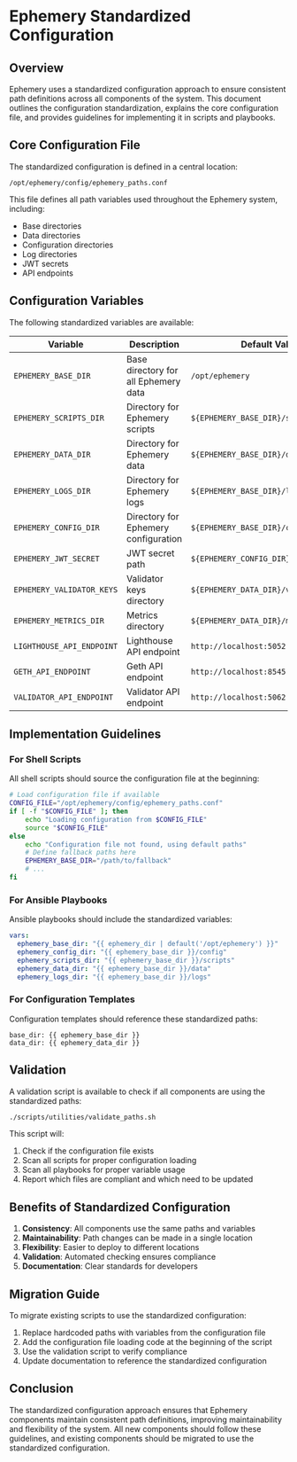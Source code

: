 # Ephemery Standardized Configuration

## Overview

Ephemery uses a standardized configuration approach to ensure consistent path definitions across all components of the system. This document outlines the configuration standardization, explains the core configuration file, and provides guidelines for implementing it in scripts and playbooks.

## Core Configuration File

The standardized configuration is defined in a central location:

```
/opt/ephemery/config/ephemery_paths.conf
```

This file defines all path variables used throughout the Ephemery system, including:

- Base directories
- Data directories
- Configuration directories
- Log directories
- JWT secrets
- API endpoints

## Configuration Variables

The following standardized variables are available:

| Variable | Description | Default Value |
|----------|-------------|---------------|
| `EPHEMERY_BASE_DIR` | Base directory for all Ephemery data | `/opt/ephemery` |
| `EPHEMERY_SCRIPTS_DIR` | Directory for Ephemery scripts | `${EPHEMERY_BASE_DIR}/scripts` |
| `EPHEMERY_DATA_DIR` | Directory for Ephemery data | `${EPHEMERY_BASE_DIR}/data` |
| `EPHEMERY_LOGS_DIR` | Directory for Ephemery logs | `${EPHEMERY_BASE_DIR}/logs` |
| `EPHEMERY_CONFIG_DIR` | Directory for Ephemery configuration | `${EPHEMERY_BASE_DIR}/config` |
| `EPHEMERY_JWT_SECRET` | JWT secret path | `${EPHEMERY_CONFIG_DIR}/jwt.hex` |
| `EPHEMERY_VALIDATOR_KEYS` | Validator keys directory | `${EPHEMERY_DATA_DIR}/validator_keys` |
| `EPHEMERY_METRICS_DIR` | Metrics directory | `${EPHEMERY_DATA_DIR}/metrics` |
| `LIGHTHOUSE_API_ENDPOINT` | Lighthouse API endpoint | `http://localhost:5052` |
| `GETH_API_ENDPOINT` | Geth API endpoint | `http://localhost:8545` |
| `VALIDATOR_API_ENDPOINT` | Validator API endpoint | `http://localhost:5062` |

## Implementation Guidelines

### For Shell Scripts

All shell scripts should source the configuration file at the beginning:

```bash
# Load configuration file if available
CONFIG_FILE="/opt/ephemery/config/ephemery_paths.conf"
if [ -f "$CONFIG_FILE" ]; then
    echo "Loading configuration from $CONFIG_FILE"
    source "$CONFIG_FILE"
else
    echo "Configuration file not found, using default paths"
    # Define fallback paths here
    EPHEMERY_BASE_DIR="/path/to/fallback"
    # ...
fi
```

### For Ansible Playbooks

Ansible playbooks should include the standardized variables:

```yaml
vars:
  ephemery_base_dir: "{{ ephemery_dir | default('/opt/ephemery') }}"
  ephemery_config_dir: "{{ ephemery_base_dir }}/config"
  ephemery_scripts_dir: "{{ ephemery_base_dir }}/scripts"
  ephemery_data_dir: "{{ ephemery_base_dir }}/data"
  ephemery_logs_dir: "{{ ephemery_base_dir }}/logs"
```

### For Configuration Templates

Configuration templates should reference these standardized paths:

```
base_dir: {{ ephemery_base_dir }}
data_dir: {{ ephemery_data_dir }}
```

## Validation

A validation script is available to check if all components are using the standardized paths:

```bash
./scripts/utilities/validate_paths.sh
```

This script will:

1. Check if the configuration file exists
2. Scan all scripts for proper configuration loading
3. Scan all playbooks for proper variable usage
4. Report which files are compliant and which need to be updated

## Benefits of Standardized Configuration

1. **Consistency**: All components use the same paths and variables
2. **Maintainability**: Path changes can be made in a single location
3. **Flexibility**: Easier to deploy to different locations
4. **Validation**: Automated checking ensures compliance
5. **Documentation**: Clear standards for developers

## Migration Guide

To migrate existing scripts to use the standardized configuration:

1. Replace hardcoded paths with variables from the configuration file
2. Add the configuration file loading code at the beginning of the script
3. Use the validation script to verify compliance
4. Update documentation to reference the standardized configuration

## Conclusion

The standardized configuration approach ensures that Ephemery components maintain consistent path definitions, improving maintainability and flexibility of the system. All new components should follow these guidelines, and existing components should be migrated to use the standardized configuration.
